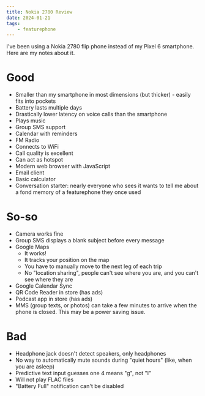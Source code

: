 ```yaml
---
title: Nokia 2780 Review
date: 2024-01-21
tags:
    - featurephone
---
```


I've been using a Nokia 2780 flip phone instead of my Pixel 6 smartphone.
Here are my notes about it.

# Good

* Smaller than my smartphone in most dimensions (but thicker) - easily fits into pockets
* Battery lasts multiple days
* Drastically lower latency on voice calls than the smartphone
* Plays music
* Group SMS support
* Calendar with reminders
* FM Radio
* Connects to WiFi
* Call quality is excellent
* Can act as hotspot
* Modern web browser with JavaScript
* Email client
* Basic calculator
* Conversation starter: nearly everyone who sees it wants to tell me about 
    a fond memory of a featurephone they once used


# So-so

* Camera works fine
* Group SMS displays a blank subject before every message
* Google Maps
    * It works!
    * It tracks your position on the map
    * You have to manually move to the next leg of each trip
    * No "location sharing", people can't see where you are, and you can't see where they are
* Google Calendar Sync
* QR Code Reader in store (has ads)
* Podcast app in store (has ads)
* MMS (group texts, or photos) can take a few minutes to arrive when the phone is closed.
    This may be a power saving issue.


# Bad

* Headphone jack doesn't detect speakers, only headphones
* No way to automatically mute sounds during "quiet hours" (like, when you are asleep)
* Predictive text input guesses one 4 means "g", not "I"
* Will not play FLAC files
* "Battery Full" notification can't be disabled
